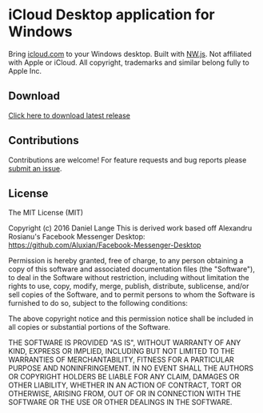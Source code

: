 # iCloud Desktop application for Windows

Bring [icloud.com](https://icloud.com) to your Windows desktop. Built with [NW.js](http://nwjs.io/). Not affiliated with Apple or iCloud. All copyright, trademarks and similar belong fully to Apple Inc.

## Download

[Click here to download latest release](https://github.com/blt950/iCloud-Desktop/releases/latest)

## Contributions

Contributions are welcome! For feature requests and bug reports please [submit an issue](https://github.com/blt950/iCloudApp/issues).

## License

The MIT License (MIT)

Copyright (c) 2016 Daniel Lange
This is derived work based off Alexandru Rosianu's Facebook Messenger Desktop: https://github.com/Aluxian/Facebook-Messenger-Desktop

Permission is hereby granted, free of charge, to any person obtaining a copy
of this software and associated documentation files (the "Software"), to deal
in the Software without restriction, including without limitation the rights
to use, copy, modify, merge, publish, distribute, sublicense, and/or sell
copies of the Software, and to permit persons to whom the Software is
furnished to do so, subject to the following conditions:

The above copyright notice and this permission notice shall be included in all
copies or substantial portions of the Software.

THE SOFTWARE IS PROVIDED "AS IS", WITHOUT WARRANTY OF ANY KIND, EXPRESS OR
IMPLIED, INCLUDING BUT NOT LIMITED TO THE WARRANTIES OF MERCHANTABILITY,
FITNESS FOR A PARTICULAR PURPOSE AND NONINFRINGEMENT. IN NO EVENT SHALL THE
AUTHORS OR COPYRIGHT HOLDERS BE LIABLE FOR ANY CLAIM, DAMAGES OR OTHER
LIABILITY, WHETHER IN AN ACTION OF CONTRACT, TORT OR OTHERWISE, ARISING FROM,
OUT OF OR IN CONNECTION WITH THE SOFTWARE OR THE USE OR OTHER DEALINGS IN THE
SOFTWARE.
